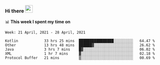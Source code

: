 ### Hi there <a href="https://www.gautamkrishnar.com/"><img src="https://media.giphy.com/media/hvRJCLFzcasrR4ia7z/giphy.gif" width="25px"></a>

📊 **This week I spent my time on**

<!--START_SECTION:waka-->
```text
Week: 21 April, 2021 - 28 April, 2021

Kotlin            33 hrs 25 mins  ████████████████░░░░░░░░░   64.47 % 
Other             13 hrs 48 mins  ██████▓░░░░░░░░░░░░░░░░░░   26.62 % 
Java              3 hrs 7 mins    █▓░░░░░░░░░░░░░░░░░░░░░░░   06.02 % 
XML               1 hr 7 mins     ▓░░░░░░░░░░░░░░░░░░░░░░░░   02.18 % 
Protocol Buffer   21 mins         ▒░░░░░░░░░░░░░░░░░░░░░░░░   00.69 % 
```
<!--END_SECTION:waka-->
